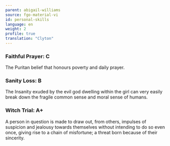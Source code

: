 ```yaml
---
parent: abigail-williams
source: fgo-material-vi
id: personal-skills
language: en
weight: 2
profile: true
translation: "Clyton"
---
```


### Faithful Prayer: C

The Puritan belief that honours poverty and daily prayer.

### Sanity Loss: B

The Insanity exuded by the evil god dwelling within the girl can very easily break down the fragile common sense and moral sense of humans.

### Witch Trial: A+

A person in question is made to draw out, from others, impulses of suspicion and jealousy towards themselves without intending to do so even once, giving rise to a chain of misfortune; a threat born because of their sincerity.
